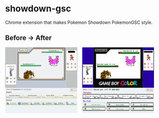 # showdown-gsc

Chrome extension that makes Pokemon Showdown PokemonGSC style.

## Before -> After
<img src="./before.png" width="46%"></img>&nbsp;&nbsp;&nbsp;&nbsp;<img src="./after.png" width="46%"></img>
